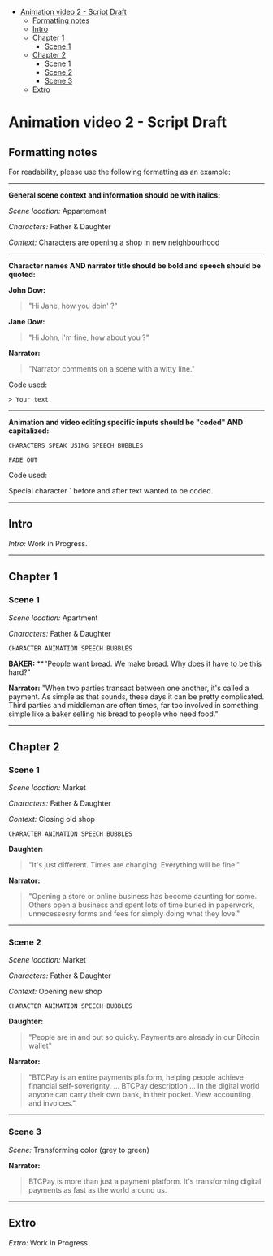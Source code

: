 
- [Animation video 2 - Script Draft](#animation-video-2---script-draft)
  - [Formatting notes](#formatting-notes)
  - [Intro](#intro)
  - [Chapter 1](#chapter-1)
    - [Scene 1](#scene-1)
  - [Chapter 2](#chapter-2)
    - [Scene 1](#scene-1-1)
    - [Scene 2](#scene-2)
    - [Scene 3](#scene-3)
  - [Extro](#extro)
    


# Animation video 2 - Script Draft

## Formatting notes

For readability, please use the following formatting as an example:

----

**General scene context and information should be with italics:**

_Scene location:_ Appartement

_Characters:_ Father & Daughter

_Context:_ Characters are opening a shop in new neighbourhood

----

**Character names AND narrator title should be bold and speech should be quoted:**

**John Dow:**

> "Hi Jane, how you doin' ?"

**Jane Dow:**

> "Hi John, i'm fine, how about you ?"

**Narrator:**

> "Narrator comments on a scene with a witty line."

Code used: 

` > Your text `

----

**Animation and video editing specific inputs should be "coded" AND capitalized:**

`CHARACTERS SPEAK USING SPEECH BUBBLES`

`FADE OUT`

Code used: 

Special character ` before and after text wanted to be coded.

----

## Intro

_Intro:_ Work in Progress.

----

## Chapter 1

### Scene 1

_Scene location:_ Apartment

_Characters:_ Father & Daughter

`CHARACTER ANIMATION SPEECH BUBBLES`

**BAKER:**
**"People want bread. We make bread. Why does it have to be this hard?"

**Narrator:** 
"When two parties transact between one another, it's called a payment. 
As simple as that sounds, these days it can be pretty complicated.
Third parties and middleman are often times, far too involved in something simple like a baker selling his bread to people who need food."

----

## Chapter 2
### Scene 1

_Scene location:_ Market

_Characters:_ Father & Daughter

_Context:_ Closing old shop

`CHARACTER ANIMATION SPEECH BUBBLES`

**Daughter:**
> "It's just different. Times are changing. Everything will be fine."

**Narrator:**
> "Opening a store or online business has become daunting for some.
Others open a business and spent lots of time buried in paperwork, unnecessesry forms and fees for simply doing what they love."

----

### Scene 2

_Scene location:_ Market

_Characters:_ Father & Daughter

_Context:_ Opening new shop

`CHARACTER ANIMATION SPEECH BUBBLES`

**Daughter:**
> "People are in and out so quicky. Payments are already in our Bitcoin wallet"

**Narrator:**
> "BTCPay is an entire payments platform, helping people achieve financial self-soverignty.
... BTCPay description ...
In the digital world anyone can carry their own bank, in their pocket. View accounting and invoices."

----
### Scene 3

_Scene:_ Transforming color (grey to green)

**Narrator:**
> BTCPay is more than just a payment platform.
It's transforming digital payments as fast as the world around us.

----
## Extro

_Extro:_ Work In Progress